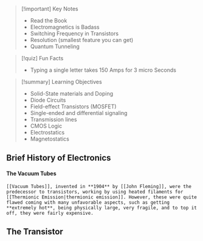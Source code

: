 >[!important] Key Notes
>- Read the Book
>- Electromagnetics is Badass
>-  Switching Frequency in Transistors
>- Resolution (smallest feature you can get)
>- Quantum Tunneling

>[!quiz] Fun Facts
> - Typing a single letter takes 150 Amps for 3 micro Seconds




> [!summary] Learning Objectives
> - Solid-State materials and Doping
> - Diode Circuits
> - Field-effect Transistors (MOSFET)
> - Single-ended and differential signaling
> - Transmission lines
> - CMOS Logic
> - Electrostatics
> - Magnetostatics


## Brief History of Electronics

#### The Vacuum Tubes
	[[Vacuum Tubes]], invented in **1904** by [[John Fleming]], were the predecessor to transistors, working by using heated filaments for [[Thermionic Emission|thermionic emission]]. However, these were quite flawed coming with many unfavorable aspects, such as getting **extremely hot**, being physically large, very fragile, and to top it off, they were fairly expensive.



## The Transistor

